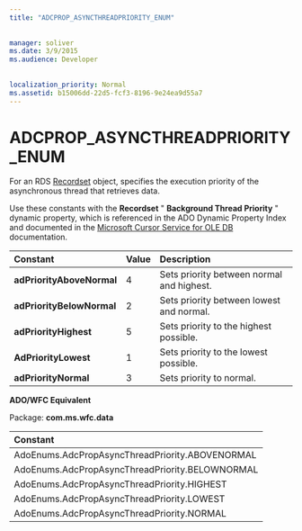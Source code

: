 ```yaml
---
title: "ADCPROP_ASYNCTHREADPRIORITY_ENUM"
  
  
manager: soliver
ms.date: 3/9/2015
ms.audience: Developer
 
  
localization_priority: Normal
ms.assetid: b15006dd-22d5-fcf3-8196-9e24ea9d55a7
---
```


# ADCPROP_ASYNCTHREADPRIORITY_ENUM

For an RDS [Recordset](recordset-object-ado.md) object, specifies the execution priority of the asynchronous thread that retrieves data. 
  
Use these constants with the **Recordset** " **Background Thread Priority** " dynamic property, which is referenced in the ADO Dynamic Property Index and documented in the [Microsoft Cursor Service for OLE DB](microsoft-cursor-service-for-ole-db-ado-service-component.md) documentation. 
  
|**Constant**|**Value**|**Description**|
|:-----|:-----|:-----|
|**adPriorityAboveNormal** <br/> |4  <br/> |Sets priority between normal and highest.  <br/> |
|**adPriorityBelowNormal** <br/> |2  <br/> |Sets priority between lowest and normal.  <br/> |
|**adPriorityHighest** <br/> |5  <br/> |Sets priority to the highest possible.  <br/> |
|**AdPriorityLowest** <br/> |1  <br/> |Sets priority to the lowest possible.  <br/> |
|**adPriorityNormal** <br/> |3  <br/> |Sets priority to normal.  <br/> |
   
 **ADO/WFC Equivalent**
  
Package: **com.ms.wfc.data**
  
|**Constant**|
|:-----|
|AdoEnums.AdcPropAsyncThreadPriority.ABOVENORMAL  <br/> |
|AdoEnums.AdcPropAsyncThreadPriority.BELOWNORMAL  <br/> |
|AdoEnums.AdcPropAsyncThreadPriority.HIGHEST  <br/> |
|AdoEnums.AdcPropAsyncThreadPriority.LOWEST  <br/> |
|AdoEnums.AdcPropAsyncThreadPriority.NORMAL  <br/> |
   

